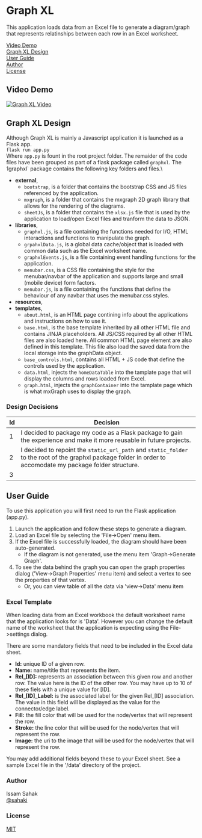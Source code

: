 # Graph XL

This application loads data from an Excel file to generate a diagram/graph that represents relatinships between each row in an Excel worksheet.

[ Video Demo ](#video-demo)\
[ Graph XL Design ](#graph-xl-design)\
[ User Guide ](#user-guide)\
[ Author ](#author)\
[ License ](#license)

## Video Demo  
[![Graph XL Video](![image](./graphxl/resources/images/title_page.jpg))](https://youtu.be/9j0ZJu2rmgg)

## Graph XL Design
Although Graph XL is mainly a Javascript application it is launched as a Flask app.\
`flask run app.py`\
Where `app.py` is fount in the root project folder. The remaider of the code files have been grouped as part of a flask package
called `graphxl`. The 1graphxl` package contains the following key folders and files.\
- **external**, 
	- `bootstrap`, is a folder that contains the bootstrap CSS and JS files referenced by the application.
	- `mxgraph`, is a folder that contains the mxgraph 2D graph library that allows for the rendering of the diagrams.
	- `sheetJs`, is a folder that contains the `xlsx.js` file that is used by the application to load/open Excel files and tranform the data to JSON.
- **libraries**,
	- `graphxl.js`, is a file containing the functions needed for I/O, HTML interactions and functions to manipulate the graph.
	- `grpahxlData.js`, is a global data cache/object that is loaded with common data such as the Excel worksheet name.
	- `graphxlEvents.js`, is a file containing event handling functions for the application.
	- `menubar.css`, is a CSS file containing the style for the menubar/navbar of the application 
	and supports large and small (mobile device) form factors.
	- `menubar.js`, is a file containing the functions that define the behaviour of any navbar that uses the menubar.css styles.
- **resources**,
- **templates**,
	- `about.html`, is an HTML page contining info about the applications and instructions on how to use it.
	- `base.html`, is the base template inherited by all other HTML file and contains JINJA placeholders.
	All JS/CSS required by all other HTML files are also loaded here. 
	All common HTML page element are also defined in this template.
	This file also load the saved data from the local storage into the graphData object.
	- `base_controls.html`, contains all HTML + JS code that define the controls used by the application.
	- `data.html`, injects the `homeDataTable` into the tamplate page that will display the columns and rows loaded from Excel.
	- `graph.html`, injects the `graphContainer` into the tamplate page which is what mxGraph uses to display the graph.

### Design Decisions
Id  | Decision
----| -------------
1  | I decided to package my code as a Flask package to gain the experience and make it more reusable in future projects.
2  | I decided to repoint the `static_url_path` and `static_folder` to the root of the graphxl package folder in order to accomodate my package folder structure.
3  | 

## User Guide
To use this application you will first need to run the Flask application (app.py).
1. Launch the application and follow these steps to generate a diagram.
2. Load an Excel file by selecting the 'File->Open' menu item.
3. If the Excel file is successfully loaded, the diagram should have been auto-generated.
	- If the diagram is not generated, use the menu item 'Graph->Generate Graph'.
5. To see the data behind the graph you can open the graph properties dialog ('View->Graph Properties' menu item) and select a vertex to see the properties of that vertex.
	- Or, you can view table of all the data via 'view->Data' menu item

### Excel Template
When loading data from an Excel workbook the default worksheet name that the application looks for is 'Data'. However you can change the default name of the worksheet that the application is expecting using the File->settings dialog.

There are some mandatory fields that need to be included in the Excel data sheet.
- **Id:** unique ID of a given row.
- **Name:** name/title that represents the item.
- **Rel_[ID]:** represents an association between this given row and another row. The value here is the ID of the other row. You may have up to 10 of these fiels with a unique value for [ID].
- **Rel_[ID]_Label:** is the associated label for the given Rel_[ID] association. The value in this field will be displayed as the value for the connector/edge label.
- **Fill:** the fill color that will be used for the node/vertex that will represent the row.
- **Stroke:** the line color that will be used for the node/vertex that will represent the row.
- **Image:** the uri to the image that will be used for the node/vertex that will represent the row.

You may add additional fields beyond these to your Excel sheet. See a sample Excel file in the '/data' directory of the project.

### Author
Issam Sahak\
[@sahaki](https://github.com/sahaki1)

### License
[MIT](https://choosealicense.com/licenses/mit/)
